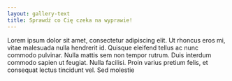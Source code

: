 ```yaml
---
layout: gallery-text
title: Sprawdź co Cię czeka na wyprawie!
---
```

Lorem ipsum dolor sit amet, consectetur adipiscing elit. Ut rhoncus eros mi, vitae malesuada nulla hendrerit id. Quisque eleifend tellus ac nunc commodo pulvinar. Nulla mattis sem non tempor rutrum. Duis interdum commodo sapien ut feugiat. Nulla facilisi. Proin varius pretium felis, et consequat lectus tincidunt vel. Sed molestie